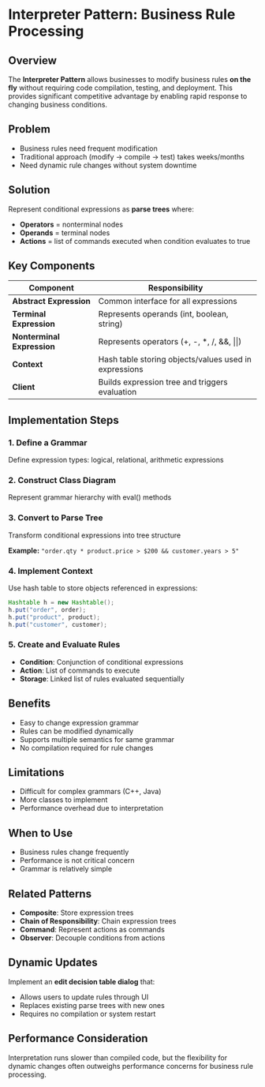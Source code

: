 # Interpreter Pattern: Business Rule Processing

## Overview
The **Interpreter Pattern** allows businesses to modify business rules **on the fly** without requiring code compilation, testing, and deployment. This provides significant competitive advantage by enabling rapid response to changing business conditions.

## Problem
- Business rules need frequent modification
- Traditional approach (modify → compile → test) takes weeks/months
- Need dynamic rule changes without system downtime

## Solution
Represent conditional expressions as **parse trees** where:
- **Operators** = nonterminal nodes
- **Operands** = terminal nodes  
- **Actions** = list of commands executed when condition evaluates to true

## Key Components

| Component | Responsibility |
|-----------|----------------|
| **Abstract Expression** | Common interface for all expressions |
| **Terminal Expression** | Represents operands (int, boolean, string) |
| **Nonterminal Expression** | Represents operators (+, -, *, /, &&, \|\|) |
| **Context** | Hash table storing objects/values used in expressions |
| **Client** | Builds expression tree and triggers evaluation |

## Implementation Steps

### 1. Define a Grammar
Define expression types: logical, relational, arithmetic expressions

### 2. Construct Class Diagram
Represent grammar hierarchy with eval() methods

### 3. Convert to Parse Tree
Transform conditional expressions into tree structure

**Example:** `"order.qty * product.price > $200 && customer.years > 5"`

### 4. Implement Context
Use hash table to store objects referenced in expressions:
```java
Hashtable h = new Hashtable();
h.put("order", order);
h.put("product", product); 
h.put("customer", customer);
```

### 5. Create and Evaluate Rules
- **Condition**: Conjunction of conditional expressions
- **Action**: List of commands to execute
- **Storage**: Linked list of rules evaluated sequentially

## Benefits
- Easy to change expression grammar
- Rules can be modified dynamically
- Supports multiple semantics for same grammar
- No compilation required for rule changes

## Limitations
- Difficult for complex grammars (C++, Java)
- More classes to implement
- Performance overhead due to interpretation

## When to Use
- Business rules change frequently
- Performance is not critical concern
- Grammar is relatively simple

## Related Patterns
- **Composite**: Store expression trees
- **Chain of Responsibility**: Chain expression trees
- **Command**: Represent actions as commands
- **Observer**: Decouple conditions from actions

## Dynamic Updates
Implement an **edit decision table dialog** that:
- Allows users to update rules through UI
- Replaces existing parse trees with new ones
- Requires no compilation or system restart

## Performance Consideration
Interpretation runs slower than compiled code, but the flexibility for dynamic changes often outweighs performance concerns for business rule processing.
